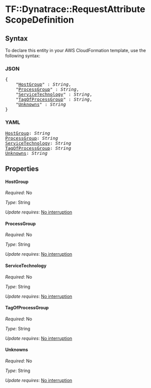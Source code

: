 # TF::Dynatrace::RequestAttribute ScopeDefinition

## Syntax

To declare this entity in your AWS CloudFormation template, use the following syntax:

### JSON

<pre>
{
    "<a href="#hostgroup" title="HostGroup">HostGroup</a>" : <i>String</i>,
    "<a href="#processgroup" title="ProcessGroup">ProcessGroup</a>" : <i>String</i>,
    "<a href="#servicetechnology" title="ServiceTechnology">ServiceTechnology</a>" : <i>String</i>,
    "<a href="#tagofprocessgroup" title="TagOfProcessGroup">TagOfProcessGroup</a>" : <i>String</i>,
    "<a href="#unknowns" title="Unknowns">Unknowns</a>" : <i>String</i>
}
</pre>

### YAML

<pre>
<a href="#hostgroup" title="HostGroup">HostGroup</a>: <i>String</i>
<a href="#processgroup" title="ProcessGroup">ProcessGroup</a>: <i>String</i>
<a href="#servicetechnology" title="ServiceTechnology">ServiceTechnology</a>: <i>String</i>
<a href="#tagofprocessgroup" title="TagOfProcessGroup">TagOfProcessGroup</a>: <i>String</i>
<a href="#unknowns" title="Unknowns">Unknowns</a>: <i>String</i>
</pre>

## Properties

#### HostGroup

_Required_: No

_Type_: String

_Update requires_: [No interruption](https://docs.aws.amazon.com/AWSCloudFormation/latest/UserGuide/using-cfn-updating-stacks-update-behaviors.html#update-no-interrupt)

#### ProcessGroup

_Required_: No

_Type_: String

_Update requires_: [No interruption](https://docs.aws.amazon.com/AWSCloudFormation/latest/UserGuide/using-cfn-updating-stacks-update-behaviors.html#update-no-interrupt)

#### ServiceTechnology

_Required_: No

_Type_: String

_Update requires_: [No interruption](https://docs.aws.amazon.com/AWSCloudFormation/latest/UserGuide/using-cfn-updating-stacks-update-behaviors.html#update-no-interrupt)

#### TagOfProcessGroup

_Required_: No

_Type_: String

_Update requires_: [No interruption](https://docs.aws.amazon.com/AWSCloudFormation/latest/UserGuide/using-cfn-updating-stacks-update-behaviors.html#update-no-interrupt)

#### Unknowns

_Required_: No

_Type_: String

_Update requires_: [No interruption](https://docs.aws.amazon.com/AWSCloudFormation/latest/UserGuide/using-cfn-updating-stacks-update-behaviors.html#update-no-interrupt)

